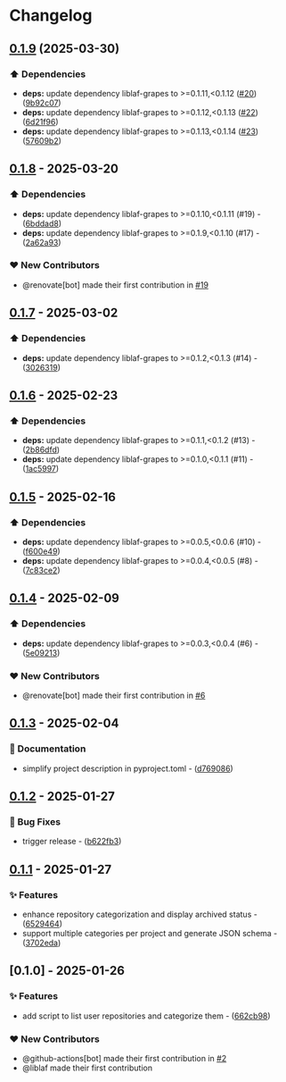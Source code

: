 # Changelog

## [0.1.9](https://github.com/liblaf/awesome-list-generator/compare/v0.1.8...v0.1.9) (2025-03-30)


### ⬆️ Dependencies

* **deps:** update dependency liblaf-grapes to &gt;=0.1.11,&lt;0.1.12 ([#20](https://github.com/liblaf/awesome-list-generator/issues/20)) ([9b92c07](https://github.com/liblaf/awesome-list-generator/commit/9b92c07b6be1c95cbc32d8930d4e85895d3ed2c9))
* **deps:** update dependency liblaf-grapes to &gt;=0.1.12,&lt;0.1.13 ([#22](https://github.com/liblaf/awesome-list-generator/issues/22)) ([6d21f96](https://github.com/liblaf/awesome-list-generator/commit/6d21f96c7bb23dbac3d7f7c1cda1db01b5364d80))
* **deps:** update dependency liblaf-grapes to &gt;=0.1.13,&lt;0.1.14 ([#23](https://github.com/liblaf/awesome-list-generator/issues/23)) ([57609b2](https://github.com/liblaf/awesome-list-generator/commit/57609b2807d58f4c9907801f282ff42ab17fa7dd))

## [0.1.8](https://github.com/liblaf/awesome-list-generator/compare/v0.1.7..v0.1.8) - 2025-03-20

### ⬆️ Dependencies

- **deps:** update dependency liblaf-grapes to >=0.1.10,<0.1.11 (#19) - ([6bddad8](https://github.com/liblaf/awesome-list-generator/commit/6bddad8e87bb3175a8a5aeef88c6c33683a6be49))
- **deps:** update dependency liblaf-grapes to >=0.1.9,<0.1.10 (#17) - ([2a62a93](https://github.com/liblaf/awesome-list-generator/commit/2a62a937e93066768228ddf2fd50f56e357b470e))

### ❤️ New Contributors

- @renovate[bot] made their first contribution in [#19](https://github.com/liblaf/awesome-list-generator/pull/19)

## [0.1.7](https://github.com/liblaf/awesome-list-generator/compare/v0.1.6..v0.1.7) - 2025-03-02

### ⬆️ Dependencies

- **deps:** update dependency liblaf-grapes to >=0.1.2,<0.1.3 (#14) - ([3026319](https://github.com/liblaf/awesome-list-generator/commit/3026319877ab79cb4d2248c0b0b6130c9306f15d))

## [0.1.6](https://github.com/liblaf/awesome-list-generator/compare/v0.1.5..v0.1.6) - 2025-02-23

### ⬆️ Dependencies

- **deps:** update dependency liblaf-grapes to >=0.1.1,<0.1.2 (#13) - ([2b86dfd](https://github.com/liblaf/awesome-list-generator/commit/2b86dfd10619c9857d4ee5bf8ede6d8667c1a666))
- **deps:** update dependency liblaf-grapes to >=0.1.0,<0.1.1 (#11) - ([1ac5997](https://github.com/liblaf/awesome-list-generator/commit/1ac599774bf69255d2cfd79ed3d8942a9b4206ba))

## [0.1.5](https://github.com/liblaf/awesome-list-generator/compare/v0.1.4..v0.1.5) - 2025-02-16

### ⬆️ Dependencies

- **deps:** update dependency liblaf-grapes to >=0.0.5,<0.0.6 (#10) - ([f600e49](https://github.com/liblaf/awesome-list-generator/commit/f600e49853a78d3f134bb112f562a413467fe2fa))
- **deps:** update dependency liblaf-grapes to >=0.0.4,<0.0.5 (#8) - ([7c83ce2](https://github.com/liblaf/awesome-list-generator/commit/7c83ce29fcf5cf7353b934d1049eaf8d986f86e2))

## [0.1.4](https://github.com/liblaf/awesome-list-generator/compare/v0.1.3..v0.1.4) - 2025-02-09

### ⬆️ Dependencies

- **deps:** update dependency liblaf-grapes to >=0.0.3,<0.0.4 (#6) - ([5e09213](https://github.com/liblaf/awesome-list-generator/commit/5e0921360dc79fcb708345eebd9a34f08552da22))

### ❤️ New Contributors

- @renovate[bot] made their first contribution in [#6](https://github.com/liblaf/awesome-list-generator/pull/6)

## [0.1.3](https://github.com/liblaf/awesome-list-generator/compare/v0.1.2..v0.1.3) - 2025-02-04

### 📝 Documentation

- simplify project description in pyproject.toml - ([d769086](https://github.com/liblaf/awesome-list-generator/commit/d76908691e0fd3e6cc241f7f233386884bb96b83))

## [0.1.2](https://github.com/liblaf/awesome-list-generator/compare/v0.1.1..v0.1.2) - 2025-01-27

### 🐛 Bug Fixes

- trigger release - ([b622fb3](https://github.com/liblaf/awesome-list-generator/commit/b622fb3dbe81f3b94e70302c17bbea66b5552d53))

## [0.1.1](https://github.com/liblaf/awesome-list-generator/compare/v0.1.0..v0.1.1) - 2025-01-27

### ✨ Features

- enhance repository categorization and display archived status - ([6529464](https://github.com/liblaf/awesome-list-generator/commit/652946417bf4be4676cd7e4c74cd99dcb023d9c4))
- support multiple categories per project and generate JSON schema - ([3702eda](https://github.com/liblaf/awesome-list-generator/commit/3702eda47458c9863bea53d91f097d9d02ef4be1))

## [0.1.0] - 2025-01-26

### ✨ Features

- add script to list user repositories and categorize them - ([662cb98](https://github.com/liblaf/awesome-list-generator/commit/662cb98ed1f2140cb2e619de1a378ca6c88aca17))

### ❤️ New Contributors

- @github-actions[bot] made their first contribution in [#2](https://github.com/liblaf/awesome-list-generator/pull/2)
- @liblaf made their first contribution
